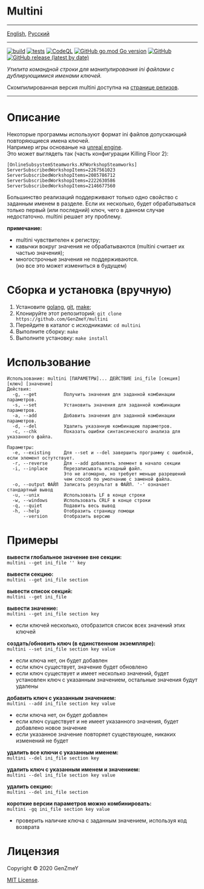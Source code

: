# Multini

***
[English](README.md), [Русский](README-ru.md)
***

[![build](https://github.com/GenZmeY/multini/workflows/build/badge.svg)](https://github.com/GenZmeY/multini/actions?query=workflow%3Abuild)
[![tests](https://github.com/GenZmeY/multini/workflows/tests/badge.svg)](https://github.com/GenZmeY/multini/actions?query=workflow%3Atests)
[![CodeQL](https://github.com/GenZmeY/multini/workflows/CodeQL/badge.svg)](https://github.com/GenZmeY/multini/security/code-scanning)
[![GitHub go.mod Go version](https://img.shields.io/github/go-mod/go-version/GenZmeY/multini)](https://golang.org)
[![GitHub](https://img.shields.io/github/license/genzmey/multini)](LICENSE)
[![GitHub release (latest by date)](https://img.shields.io/github/v/release/GenZmeY/multini)](https://github.com/GenZmeY/multini/releases)

*Утилита командной строки для манипулирования ini файлами с дублирующимися именами ключей.*

Скомпилированная версия multini доступна на [странице релизов](https://github.com/GenZmeY/multini/releases).

***

# Описание
Некоторые программы используют формат ini файлов допускающий повторяющиеся имена ключей.  
Например игры основаные на [unreal engine](https://en.wikipedia.org/wiki/Unreal_Engine).  
Это может выглядеть так (часть конфигурации Killing Floor 2):
```
[OnlineSubsystemSteamworks.KFWorkshopSteamworks]
ServerSubscribedWorkshopItems=2267561023
ServerSubscribedWorkshopItems=2085786712
ServerSubscribedWorkshopItems=2222630586
ServerSubscribedWorkshopItems=2146677560
```
Большинство реализаций поддерживают только одно свойство с заданным именем в разделе. Если их несколько, будет обрабатываться только первый (или последний) ключ, чего в данном случае недостаточно. multini решает эту проблему.

**примечание:**  
- multini чувствителен к регистру;  
- кавычки вокруг значения не обрабатываются (multini считает их частью значения);  
- многострочные значения не поддерживаются.  
(но все это может измениться в будущем)  

# Сборка и установка (вручную)
1. Установите [golang](https://golang.org), [git](https://git-scm.com/), [make](https://www.gnu.org/software/make/);
2. Клонируйте этот репозиторий: `git clone https://github.com/GenZmeY/multini`
3. Перейдите в каталог с исходниками: `cd multini`
4. Выполните сборку: `make`
5. Выполните установку: `make install`

# Использование
```
Использование: multini [ПАРАМЕТРЫ]... ДЕЙСТВИЕ ini_file [секция] [ключ] [значение]
Действия:
  -g, --get          Получить значения для заданной комбинации параметров.
  -s, --set          Установить значения для заданной комбинации параметров.
  -a, --add          Добавить значения для заданной комбинации параметров.
  -d, --del          Удалить указанную комбинацию параметров.
  -c, --chk          Показать ошибки синтаксического анализа для указанного файла.

Параметры:
  -e, --existing     Для --set и --del завершить программу с ошибкой, если элемент остутствует.
  -r, --reverse      Для --add добавлять элемент в начало секции
  -i, --inplace      Перезаписывать исходный файл.
                     Это не атомарно, но требует меньше разрешений
                     чем способ по умолчанию с заменой файла.
  -o, --output ФАЙЛ  Записать результат в ФАЙЛ. '-' означает стандартный вывод
  -u, --unix         Использовать LF в конце строки
  -w, --windows      Использовать CRLF в конце строки
  -q, --quiet        Подавить весь вывод
  -h, --help         Отобразить страницу помощи
      --version      Отобразить версию
```

# Примеры
**вывести глобальное значение вне секции:**  
`multini --get ini_file '' key`

**вывести секцию:**  
`multini --get ini_file section`

**вывести список секций:**  
`multini --get ini_file`

**вывести значение:**  
`multini --get ini_file section key`  
- если ключей несколько, отобразится список всех значений этих ключей

**создать/обновить ключ (в единственном экземпляре):**  
`multini --set ini_file section key value`  
- если ключа нет, он будет добавлен  
- если ключ существует, значение будет обновлено  
- если ключ существует и имеет несколько значений, будет установлен ключ с указанным значением, остальные значения будут удалены

**добавить ключ с указанным значением:**  
`multini --add ini_file section key value`  
- если ключа нет, он будет добавлен
- если ключ существует и не имеет указанного значения, будет добавлено новое значение
- если указанное значение повторяет существующее, никаких изменений не будет

**удалить все ключи с указанным именем:**  
`multini --del ini_file section key`

**удалить ключ с указанным именем и значением:**  
`multini --del ini_file section key value`

**удалить секцию:**  
`multini --del ini_file section`

**короткие версии параметров можно комбинировать:**  
`multini -gq ini_file section key value`  
- проверить наличие ключа с заданным значением, используя код возврата

# Лицензия
Copyright © 2020 GenZmeY

[MIT License](LICENSE).

